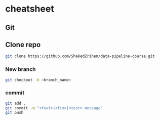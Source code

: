 # cheatsheet

## Git

## Clone repo

```bash
git clone https://github.com/ShakedZrihen/data-pipeline-course.git
```

### New branch

```bash
git checkout -b <branch_name>
```

### commit

``` bash
git add . 
git commit -m "<feat>|<fix>|<test> message"
git push
```

